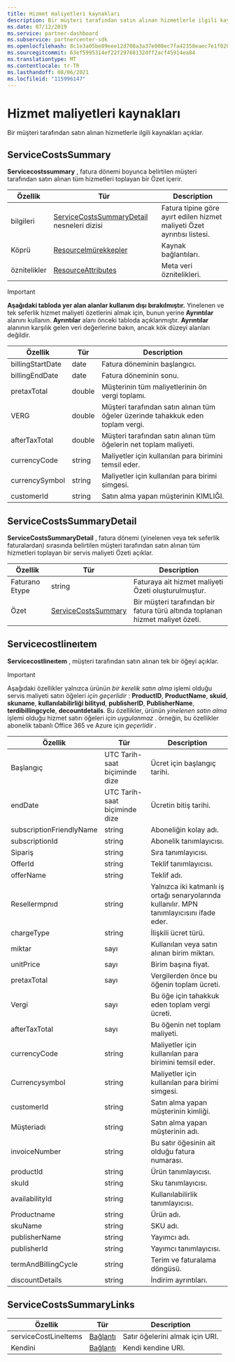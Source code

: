 ```yaml
---
title: Hizmet maliyetleri kaynakları
description: Bir müşteri tarafından satın alınan hizmetlerle ilgili kaynakları açıklar.
ms.date: 07/12/2019
ms.service: partner-dashboard
ms.subservice: partnercenter-sdk
ms.openlocfilehash: 8c1e3a05be89eee12d708a3a37e008ec7fa42358eaec7e1f020aaa47e44b452c
ms.sourcegitcommit: 63ef5995314ef22f29768132dff2acf45914ea84
ms.translationtype: MT
ms.contentlocale: tr-TR
ms.lasthandoff: 08/06/2021
ms.locfileid: "115996147"
---
```

# <a name="service-costs-resources"></a>Hizmet maliyetleri kaynakları

Bir müşteri tarafından satın alınan hizmetlerle ilgili kaynakları açıklar.

## <a name="servicecostssummary"></a>ServiceCostsSummary

**Servicecostssummary** , fatura dönemi boyunca belirtilen müşteri tarafından satın alınan tüm hizmetleri toplayan bir Özet içerir.

| Özellik | Tür | Description |
| -------- | ---- | ----------- |
| bilgileri | [ServiceCostsSummaryDetail](#servicecostssummarydetail) nesneleri dizisi | Fatura tipine göre ayırt edilen hizmet maliyeti Özet ayrıntısı listesi.|
| Köprü | [Resourcelmürekkepler](utility-resources.md#resourcelinks) | Kaynak bağlantıları. |
| öznitelikler | [ResourceAttributes](utility-resources.md#resourceattributes) | Meta veri öznitelikleri. |

> [!IMPORTANT]
> **Aşağıdaki tabloda yer alan alanlar kullanım dışı bırakılmıştır.** Yinelenen ve tek seferlik hizmet maliyeti özetlerini almak için, bunun yerine **Ayrıntılar** alanını kullanın. **Ayrıntılar** alanı önceki tabloda açıklanmıştır. **Ayrıntılar** alanının karşılık gelen veri değerlerine bakın, ancak kök düzeyi alanları değildir.

| Özellik | Tür | Description |
| -------- | ---- | ----------- |
| billingStartDate | date | Fatura döneminin başlangıcı. |
| billingEndDate | date | Fatura döneminin sonu. |
| pretaxTotal | double | Müşterinin tüm maliyetlerinin ön vergi toplamı. |
| VERG  | double | Müşteri tarafından satın alınan tüm öğeler üzerinde tahakkuk eden toplam vergi. |
| afterTaxTotal | double | Müşteri tarafından satın alınan tüm öğelerin net toplam maliyeti. |
| currencyCode | string | Maliyetler için kullanılan para birimini temsil eder. |
| currencySymbol | string | Maliyetler için kullanılan para birimi simgesi. |
| customerId | string | Satın alma yapan müşterinin KIMLIĞI. |

## <a name="servicecostssummarydetail"></a>ServiceCostsSummaryDetail

**ServiceCostsSummaryDetail** , fatura dönemi (yinelenen veya tek seferlik faturalardan) sırasında belirtilen müşteri tarafından satın alınan tüm hizmetleri toplayan bir servis maliyeti Özeti açıklar.

| Özellik | Tür | Description |
| -------- | ---- | ----------- |
| Faturano Etype | string | Faturaya ait hizmet maliyeti Özeti oluşturulmuştur. |
| Özet | [ServiceCostsSummary](#servicecostssummary) | Bir müşteri tarafından bir fatura türü altında toplanan hizmet maliyet özeti. |

## <a name="servicecostlineitem"></a>Servicecostlineıtem

**Servicecostlineıtem** , müşteri tarafından satın alınan tek bir öğeyi açıklar.

> [!IMPORTANT]
> Aşağıdaki özellikler yalnızca ürünün *bir kerelik satın alma* işlemi olduğu servis maliyeti satırı öğeleri *için geçerlidir* : **ProductID**, **ProductName**, **skuid**, **skuname**, **kullanılabilirliği bilityıd**, **publisherID**, **PublisherName**, **terdibillingcycle**, **decountdetails**. Bu özellikler, ürünün *yinelenen satın alma* işlemi olduğu hizmet satırı öğeleri *için uygulanmaz* . örneğin, bu özellikler abonelik tabanlı Office 365 ve Azure için *geçerlidir* .

| Özellik                 | Tür                           | Description                                                          |
|--------------------------|--------------------------------|----------------------------------------------------------------------|
| Başlangıç                | UTC Tarih-saat biçiminde dize | Ücret için başlangıç tarihi.                                       |
| endDate                  | UTC Tarih-saat biçiminde dize | Ücretin bitiş tarihi.                                         |
| subscriptionFriendlyName | string                         | Aboneliğin kolay adı.                              |
| subscriptionId           | string                         | Abonelik tanımlayıcısı.                                         |
| Sipariş                  | string                         | Sıra tanımlayıcısı.                                                |
| OfferId                  | string                         | Teklif tanımlayıcısı.                                                |
| offerName                | string                         | Teklif adı.                                                      |
| Resellermpnıd            | string                         | Yalnızca iki katmanlı iş ortağı senaryolarında kullanılır. MPN tanımlayıcısını ifade eder. |
| chargeType               | string                         | İlişkili ücret türü.                                          |
| miktar                 | sayı                         | Kullanılan veya satın alınan birim miktarı.                             |
| unitPrice                | sayı                         | Birim başına fiyat.                                                  |
| pretaxTotal              | sayı                         | Vergilerden önce bu öğenin toplam ücreti.                         |
| Vergi                      | sayı                         | Bu öğe için tahakkuk eden toplam vergi ücreti.                         |
| afterTaxTotal            | sayı                         | Bu öğenin net toplam maliyeti.                                    |
| currencyCode             | string                         | Maliyetler için kullanılan para birimini temsil eder.                          |
| Currencysymbol           | string                         | Maliyetler için kullanılan para birimi simgesi.                              |
| customerId               | string                         | Satın alma yapan müşterinin kimliği.                          |
| Müşteriadı             | string                         | Satın alma yapan müşterinin adı.                        |
| invoiceNumber            | string                         | Bu satır öğesinin ait olduğu fatura numarası.                   |
| productId                | string                         | Ürün tanımlayıcısı.                                              |
| skuId                    | string                         | Sku tanımlayıcısı.                                                  |
| availabilityId           | string                         | Kullanılabilirlik tanımlayıcısı.                                         |
| Productname              | string                         | Ürün adı.                                                    |
| skuName                  | string                         | SKU adı.                                                        |
| publisherName            | string                         | Yayımcı adı.                                                  |
| publisherId              | string                         | Yayımcı tanımlayıcısı.                                            |
| termAndBillingCycle      | string                         | Terim ve faturalama döngüsü.                                          |
| discountDetails          | string                         | İndirim ayrıntıları.                                                |

## <a name="servicecostssummarylinks"></a>ServiceCostsSummaryLinks

| Özellik             | Tür                               | Description                         |
|----------------------|------------------------------------|-------------------------------------|
| serviceCostLineItems | [Bağlantı](utility-resources.md#link) | Satır öğelerini almak için URI. |
| Kendini                 | [Bağlantı](utility-resources.md#link) | Kendi kendine URI.                       |
